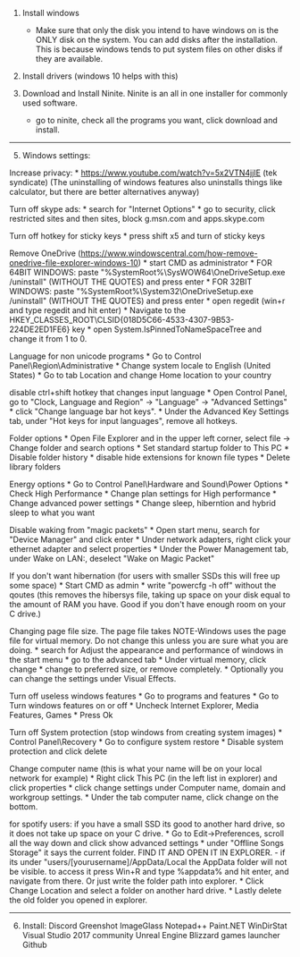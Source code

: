 1. Install windows
	* Make sure that only the disk you intend to have windows on is the ONLY disk on the system. 
		You can add disks after the installation. This is because windows tends to put system files on other
		disks if they are available.

2. Install drivers (windows 10 helps with this)

4. Download and Install Ninite. Ninite is an all in one installer for commonly used software.
	* go to ninite, check all the programs you want, click download and install.

----------------------------------------------
5. Windows settings:

Increase privacy:
	* https://www.youtube.com/watch?v=5x2VTN4jjIE (tek syndicate)
		(The uninstalling of windows features also uninstalls things like calculator, but there are better alternatives anyway)

Turn off skype ads:
	* search for "Internet Options"
	* go to security, click restricted sites and then sites, block g.msn.com and apps.skype.com

Turn off hotkey for sticky keys
	* press shift x5 and turn of sticky keys

Remove OneDrive (https://www.windowscentral.com/how-remove-onedrive-file-explorer-windows-10)
	* start CMD as administrator
		* FOR 64BIT WINDOWS: paste "%SystemRoot%\SysWOW64\OneDriveSetup.exe /uninstall" (WITHOUT THE QUOTES) and press enter
		* FOR 32BIT WINDOWS: paste "%SystemRoot%\System32\OneDriveSetup.exe /uninstall" (WITHOUT THE QUOTES)  and press enter
	* open regedit (win+r and type regedit and hit enter)
	* Navigate to the HKEY_CLASSES_ROOT\CLSID\{018D5C66-4533-4307-9B53-224DE2ED1FE6} key
	* open System.IsPinnedToNameSpaceTree and change it from 1 to 0.

Language for non unicode programs
	* Go to Control Panel\Region\Administrative
	* Change system locale to English (United States)
	* Go to tab Location and change Home location to your country

disable ctrl+shift hotkey that changes input language
	* Open Control Panel, go to "Clock, Language and Region" -> "Language" -> "Advanced Settings"
	* click "Change language bar hot keys".
	* Under the Advanced Key Settings tab, under "Hot keys for input languages", remove all hotkeys.
	
Folder options
	* Open File Explorer and in the upper left corner, select file -> Change folder and search options
	* Set standard startup folder to This PC
	* Disable folder history
	* disable hide extensions for known file types
	* Delete library folders

Energy options
	* Go to Control Panel\Hardware and Sound\Power Options
	* Check High Performance
	* Change plan settings for High performance
	* Change advanced power settings
	* Change sleep, hiberntion and hybrid sleep to what you want
	
Disable waking from "magic packets"
	* Open start menu, search for "Device Manager" and click enter
	* Under network adapters, right click your ethernet adapter and select properties
	* Under the Power Management tab, under Wake on LAN:, deselect "Wake on Magic Packet"
	
If you don't want hibernation (for users with smaller SSDs this will free up some space)
	* Start CMD as admin
	* write "powercfg -h off" without the qoutes
	(this removes the hibersys file, taking up space on your disk equal to
	the amount of RAM you have. Good if you don't have enough room on your C drive.)


Changing page file size. The page file takes 
NOTE-Windows uses the page file for virtual memory. Do not change this unless you are sure what you are doing.
	* search for Adjust the appearance and performance of windows in the start menu
	* go to the advanced tab
	* Under virtual memory, click change
	* change to preferred size, or remove completely.
	* Optionally you can change the settings under Visual Effects.

Turn off useless windows features
	* Go to programs and features
	* Go to Turn windows features on or off
	* Uncheck Internet Explorer, Media Features, Games
	* Press Ok

Turn off System protection (stop windows from creating system images)
	* Control Panel\Recovery
	* Go to configure system restore
	* Disable system protection and click delete
	
Change computer name (this is what your name will be on your local network for example)
	* Right click This PC (in the left list in explorer) and click properties
	* click change settings under Computer name, domain and workgroup settings.
	* Under the tab computer name, click change on the bottom.

for spotify users:
	if you have a small SSD its good to 
	another hard drive, so it does not take up space on your C drive.
	* Go to Edit->Preferences, scroll all the way down and click show advanced settings
	* under "Offline Songs Storage" it says the current folder. FIND IT AND OPEN IT IN EXPLORER.
		- if its under "users/[yourusername]/AppData/Local the AppData folder will not be visible.
		  to access it press Win+R and type %appdata% and hit enter, and navigate from there.
		  Or just write the folder path into explorer.
	* Click Change Location and select a folder on another hard drive.
	* Lastly delete the old folder you opened in explorer.
	
----------------------------------------------
6. Install:
	Discord
	Greenshot
	ImageGlass
	Notepad++
	Paint.NET
	WinDirStat
	Visual Studio 2017 community
	Unreal Engine
	Blizzard games launcher
	Github

